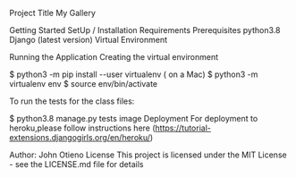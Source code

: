 Project Title
My Gallery

Getting Started
SetUp / Installation Requirements
Prerequisites
python3.8
Django (latest version)
Virtual Environment


Running the Application
Creating the virtual environment

  $ python3 -m pip install --user virtualenv ( on a Mac)
  $ python3 -m virtualenv env
  $ source env/bin/activate
  

To run the tests for the class files:

  $ python3.8 manage.py tests image
Deployment
For deployment to heroku,please follow instructions here (https://tutorial-extensions.djangogirls.org/en/heroku/)

Author:
John Otieno
License
This project is licensed under the MIT License - see the LICENSE.md file for details
